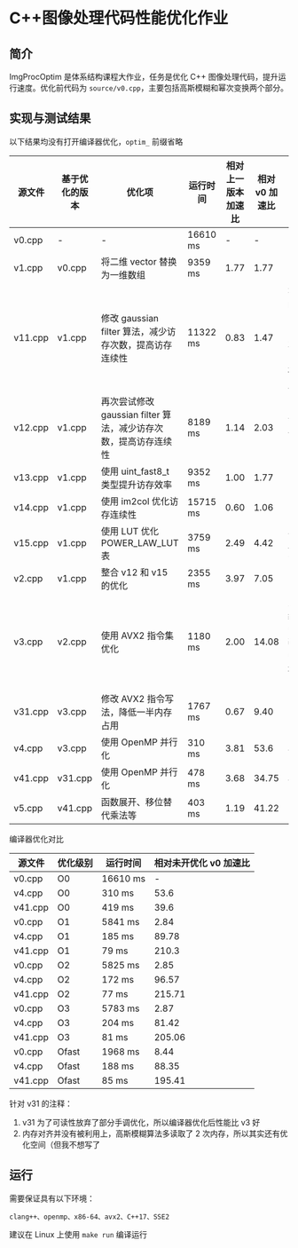 # C++图像处理代码性能优化作业

## 简介

ImgProcOptim 是体系结构课程大作业，任务是优化 C++ 图像处理代码，提升运行速度。优化前代码为 `source/v0.cpp`，主要包括高斯模糊和幂次变换两个部分。

## 实现与测试结果

以下结果均没有打开编译器优化，`optim_` 前缀省略

|源文件|基于优化的版本|优化项|运行时间|相对上一版本加速比|相对 v0 加速比|注释|
|------|-------------|------|-------|------|--------|----|
|v0.cpp|-|-| 16610 ms | - | - ||
|v1.cpp|v0.cpp|将二维 vector 替换为一维数组| 9359 ms |1.77|1.77||
|v11.cpp|v1.cpp|修改 gaussian filter 算法，减少访存次数，提高访存连续性| 11322 ms |0.83|1.47|有个已知 bug，但由于性能问题直接写 v12 了，该代码仅供对比|
|v12.cpp|v1.cpp|再次尝试修改 gaussian filter 算法，减少访存次数，提高访存连续性| 8189 ms | 1.14 | 2.03 |单项加速比约为 1.95 |
|v13.cpp|v1.cpp|使用 uint_fast8_t 类型提升访存效率| 9352 ms | 1.00 | 1.77 ||
|v14.cpp|v1.cpp|使用 im2col 优化访存连续性| 15715 ms |0.60|1.06||
|v15.cpp|v1.cpp|使用 LUT 优化 POWER_LAW_LUT 表| 3759 ms |2.49|4.42|单项加速比约为 6.13 |
|v2.cpp|v1.cpp|整合 v12 和 v15 的优化| 2355 ms | 3.97 | 7.05 ||
|v3.cpp|v2.cpp|使用 AVX2 指令集优化| 1180 ms | 2.00 | 14.08 | 为了便于编写，uint8 被改为 uint16，增加一倍内存占用 |
|v31.cpp|v3.cpp|修改 AVX2 指令写法，降低一半内存占用| 1767 ms | 0.67 | 9.40 | |
|v4.cpp|v3.cpp|使用 OpenMP 并行化| 310 ms | 3.81 | 53.6 | 4 线程 |
|v41.cpp|v31.cpp|使用 OpenMP 并行化| 478 ms | 3.68 | 34.75 | 4 线程 |
|v5.cpp|v41.cpp|函数展开、移位替代乘法等| 403 ms | 1.19 | 41.22 |  |

编译器优化对比

|源文件|优化级别|运行时间|相对未开优化 v0 加速比|
|------|--------|-------|------|
|v0.cpp|O0| 16610 ms | - |
|v4.cpp|O0| 310 ms | 53.6 |
|v41.cpp|O0| 419 ms | 39.6 |
|v0.cpp|O1| 5841 ms | 2.84 |
|v4.cpp|O1| 185 ms | 89.78 |
|v41.cpp|O1| 79 ms | 210.3 |
|v0.cpp|O2|5825 ms|2.85|
|v4.cpp|O2| 172 ms | 96.57 |
|v41.cpp|O2| 77 ms | 215.71 |
|v0.cpp|O3|5783 ms|2.87|
|v4.cpp|O3| 204 ms |81.42|
|v41.cpp|O3| 81 ms | 205.06 |
|v0.cpp|Ofast|1968 ms |8.44|
|v4.cpp|Ofast|188 ms |88.35|
|v41.cpp|Ofast| 85 ms |195.41|

针对 v31 的注释：

1. v31 为了可读性放弃了部分手调优化，所以编译器优化后性能比 v3 好
2. 内存对齐并没有被利用上，高斯模糊算法多读取了 2 次内存，所以其实还有优化空间（但我不想写了

## 运行

需要保证具有以下环境：

`clang++、openmp、x86-64、avx2、C++17、SSE2`

建议在 Linux 上使用 `make run` 编译运行